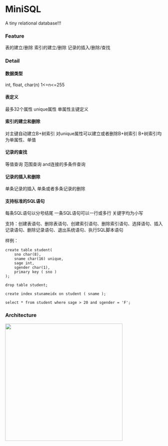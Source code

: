 # MiniSQL
A tiny relational database!!!

### Feature
表的建立/删除
索引的建立/删除
记录的插入/删除/查找

### Detail
#### 数据类型
int, float, char(n) 1<=n<=255

#### 表定义
最多32个属性
unique属性
单属性主键定义

#### 索引的建立和删除
对主键自动建立B+树索引
对unique属性可以建立或者删除B+树索引
B+树索引均为单属性、单值

#### 记录的查找
等值查询
范围查询
and连接的多条件查询

#### 记录的插入和删除
单条记录的插入
单条或者多条记录的删除

#### 支持标准的SQL语句
每条SQL语句以分号结尾
一条SQL语句可以一行或多行
关键字均为小写

支持：创建表语句、删除表语句、创建索引语句、删除索引语句、选择语句、插入记录语句、删除记录语句、退出系统语句、执行SQL脚本语句

样例：
```
create table student(
	sno char(8),
	sname char(16) unique,
	sage int,
	sgender char(1),
	primary key ( sno )
);

drop table student;

create index stunameidx on student ( sname );

select * from student where sage > 20 and sgender = 'F';
```
### Architecture
<img src="https://github.com/travmygit/MiniSQL/blob/master/res/minisql.png" width=375>
